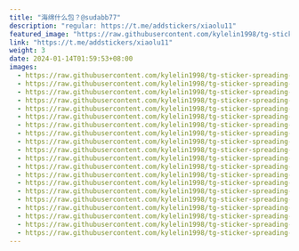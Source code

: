 ```yaml
---
title: "海绵什么包？@sudabb77"
description: "regular: https://t.me/addstickers/xiaolu11"
featured_image: "https://raw.githubusercontent.com/kylelin1998/tg-sticker-spreading-worldwide-images/main/img/d51b40b9-594d-4f5f-8b8a-192e12158a04.jpg"
link: "https://t.me/addstickers/xiaolu11"
weight: 3
date: 2024-01-14T01:59:53+08:00
images:
  - https://raw.githubusercontent.com/kylelin1998/tg-sticker-spreading-worldwide-images/main/img/d51b40b9-594d-4f5f-8b8a-192e12158a04.jpg
  - https://raw.githubusercontent.com/kylelin1998/tg-sticker-spreading-worldwide-images/main/img/01265c9a-0886-4536-bee7-0f197ad355c8.jpg
  - https://raw.githubusercontent.com/kylelin1998/tg-sticker-spreading-worldwide-images/main/img/b2da5848-2bd5-42f9-90ab-97bc8db3709a.jpg
  - https://raw.githubusercontent.com/kylelin1998/tg-sticker-spreading-worldwide-images/main/img/b49951d1-a024-427c-ad81-d0874598ceb4.jpg
  - https://raw.githubusercontent.com/kylelin1998/tg-sticker-spreading-worldwide-images/main/img/bc404815-066c-40b6-ae1c-2a3db8ed2218.jpg
  - https://raw.githubusercontent.com/kylelin1998/tg-sticker-spreading-worldwide-images/main/img/fc86c3c5-6449-4105-a40d-1af0f5e294cc.jpg
  - https://raw.githubusercontent.com/kylelin1998/tg-sticker-spreading-worldwide-images/main/img/4e7a8388-3321-459c-8a6a-db8f4be298a5.jpg
  - https://raw.githubusercontent.com/kylelin1998/tg-sticker-spreading-worldwide-images/main/img/e2b89694-20d8-408d-bfbe-d75cf96a5ceb.jpg
  - https://raw.githubusercontent.com/kylelin1998/tg-sticker-spreading-worldwide-images/main/img/681ee48a-8c05-4602-9bd6-52952de9c6ec.jpg
  - https://raw.githubusercontent.com/kylelin1998/tg-sticker-spreading-worldwide-images/main/img/da9ac617-400f-40e7-b64c-f988d19f279d.jpg
  - https://raw.githubusercontent.com/kylelin1998/tg-sticker-spreading-worldwide-images/main/img/381de300-e356-40e3-a7af-a2b56a58a41e.jpg
  - https://raw.githubusercontent.com/kylelin1998/tg-sticker-spreading-worldwide-images/main/img/e1711b37-a8a3-493d-a8ee-1e81b430ff2a.jpg
  - https://raw.githubusercontent.com/kylelin1998/tg-sticker-spreading-worldwide-images/main/img/9780e672-075d-4e00-8c70-9c054cf8d8b4.jpg
  - https://raw.githubusercontent.com/kylelin1998/tg-sticker-spreading-worldwide-images/main/img/2ee77dbd-0d29-4c22-a35d-9b404dc28311.jpg
  - https://raw.githubusercontent.com/kylelin1998/tg-sticker-spreading-worldwide-images/main/img/2bf9e7ee-8330-4842-9ad7-45baacedd458.jpg
  - https://raw.githubusercontent.com/kylelin1998/tg-sticker-spreading-worldwide-images/main/img/f2b93087-c2a4-4915-85b2-ca6b70e42195.jpg
  - https://raw.githubusercontent.com/kylelin1998/tg-sticker-spreading-worldwide-images/main/img/916fb2d8-929c-418a-8241-e8232c1f79de.jpg
  - https://raw.githubusercontent.com/kylelin1998/tg-sticker-spreading-worldwide-images/main/img/0eb8974e-7e34-40a4-bbdb-bb55cc7138f3.jpg
  - https://raw.githubusercontent.com/kylelin1998/tg-sticker-spreading-worldwide-images/main/img/73e3abbf-0106-4b3b-a8b5-af5ecb2ef80a.jpg
  - https://raw.githubusercontent.com/kylelin1998/tg-sticker-spreading-worldwide-images/main/img/9c7d7ba3-dfba-4416-b632-a25ed4e03dc6.jpg
---
```

